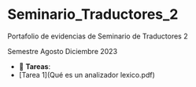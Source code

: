 # Seminario_Traductores_2
Portafolio de evidencias de Seminario de Traductores 2

Semestre Agosto Diciembre 2023

- :file_folder: __Tareas__:
- [Tarea 1](Qué es un analizador lexico.pdf)
